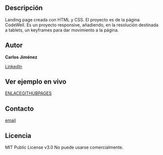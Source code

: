 ## Descripción

Landing page creada con HTML y CSS. El proyecto es de la página CodeWell. Es un proyecto responsive, añadiendo, en la resolución destinada a tablets, un keyframes para dar movimiento a la página.

## Autor
**Carlos Jiménez**

[LinkedIn](http://www.linkedin.com/in/carlosjmpro)

## Ver ejemplo en vivo
[ENLACEGITHUBPAGES](https://carlosjimer.github.io/Chirp-landing-page/)

## Contacto
[email](carlosjmpro@gmail.com)

## Licencia
MIT Public License v3.0
No puede usarse comercialmente.
